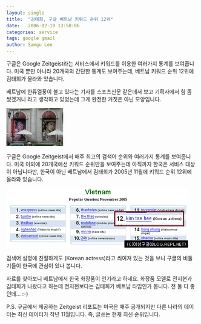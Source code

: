 ```yaml
---
layout: single
title:  "김태희, 구글 베트남 키워드 순위 12위"
date:   2006-02-19 13:50:06
categories: service
tags: google gmail
author: Samgu Lee
---
```

구글은 Google Zeitgeist라는 서비스에서 키워드를 이용한 여러가지 통계를 보여줍니다. 미국 뿐만 아니라 20개국의 간단한 통계도 보여주는데, 베트남 키워드 순위 12위에 김태희가 올라와 있습니다.

베트남에 한류열풍이 불고 있다는 기사를 스포츠신문 같은데서 보고 기획사에서 힘 좀 썼겠거니 라고 생각하고 있었는데 그게 완전한 거짓은 아닌 모양입니다.

![김태희 베트남 화장품 광고사진](/assets/vietnam_kimtaehee_junjihyun.jpg)

구글은 Google Zeitgeist에서 매주 최고의 검색어 순위와 여러가지 통계를 보여줍니다. 미국 이외에 20개국에선 키워드 순위만을 보여주는데 아직까지 한국은 서비스 대상이 아닙니다만, 한국이 아닌 베트남에서 김태희가 2005년 11월에 키워드 순위 12위에 올라와 있습니다.

![베트남 구글 검색 순위 12위의 김태희](/assets/vietnam_12_kimtaehee.jpg)

검색어 설명에 친절하게도 (Korean actress)라고 씌여져 있는 것을 보니 구글의 비둘기들이 한국에 관심이 있나 봅니다.

자료를 찾아보니 베트남에서 한국 화장품이 인기라고 하네요. 화장품 모델로 전지현과 김태희가 나왔다고 하는데 전지현보다는 김태희가 베트남 타입인가 봅니다. 전 둘 다 좋던데... :-)

P.S. 구글에서 제공하는 Zeitgeist 리포트는 미국은 매주 공개되지만 다른 나라의 데이터는 최신 데이터가 작년 11월입니다. 즉, 글쓰는 현재 최신 순위입니다.
